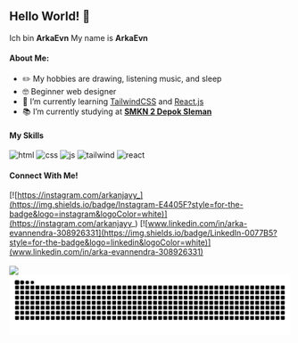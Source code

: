 ## Hello World! 👋

Ich bin **ArkaEvn**
My name is **ArkaEvn**
<!--
**ArkaEvn/ArkaEvn** is a ✨ _special_ ✨ repository because its `README.md` (this file) appears on your GitHub profile.

Here are some ideas to get you started:

- 🔭 I’m currently working on ...
- 🌱 I’m currently learning ...
- 👯 I’m looking to collaborate on ...
- 🤔 I’m looking for help with ...
- 💬 Ask me about ...
- 📫 How to reach me: ...
- 😄 Pronouns: ...
- ⚡ Fun fact: ...
-->
#### About Me:
-  ✏️ My hobbies are drawing, listening music, and sleep
- 🤓 Beginner web designer
- 🌱 I’m currently learning [TailwindCSS](https://tailwindcss.com) and [React.js](https://react.dev)
- 📚 I’m currently studying at [**SMKN 2 Depok Sleman**](https://www.smkn2depoksleman.sch.id/)
#### My Skills
![html](https://img.shields.io/badge/HTML5-E34F26?style=for-the-badge&logo=html5&logoColor=white) ![css](https://img.shields.io/badge/CSS3-1572B6?style=for-the-badge&logo=css3&logoColor=white) ![js](https://img.shields.io/badge/JavaScript-323330?style=for-the-badge&logo=javascript&logoColor=F7DF1E) ![tailwind](https://img.shields.io/badge/Tailwind_CSS-38B2AC?style=for-the-badge&logo=tailwind-css&logoColor=white) ![react](https://img.shields.io/badge/React-20232A?style=for-the-badge&logo=react&logoColor=61DAFB")



#### Connect With Me!
[![https://instagram.com/arkanjayy_](https://img.shields.io/badge/Instagram-E4405F?style=for-the-badge&logo=instagram&logoColor=white)](https://instagram.com/arkanjayy_)  [![www.linkedin.com/in/arka-evannendra-308926331](https://img.shields.io/badge/LinkedIn-0077B5?style=for-the-badge&logo=linkedin&logoColor=white)](www.linkedin.com/in/arka-evannendra-308926331)

<img align="center" height="150" src="https://media3.giphy.com/media/v1.Y2lkPTc5MGI3NjExNWZmajUyNzR4MGRpa25vaTdxZ3M2dzcwdzJ6djJ4dzZ2c2NzczlneiZlcD12MV9pbnRlcm5hbF9naWZfYnlfaWQmY3Q9Zw/Diym3aZO1dHzO/giphy.gif">

<img src="https://raw.githubusercontent.com/ArkaEvn/ArkaEvn/output/snake.svg" alt="Snake animation" />
